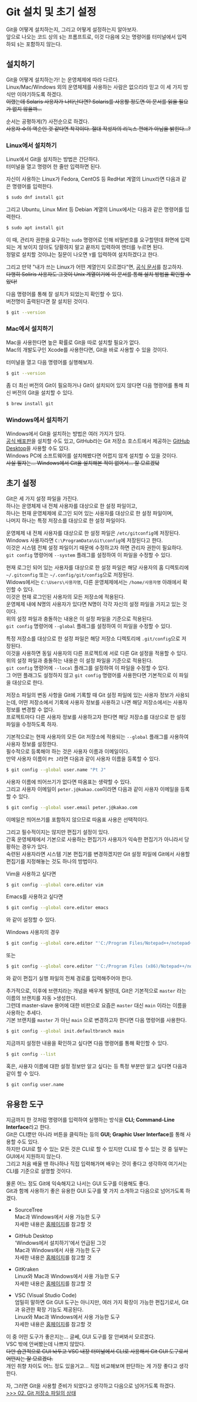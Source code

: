 Git 설치 및 초기 설정
===

Git을 어떻게 설치하는지, 그리고 어떻게 설정하는지 알아보자.    
앞으로 나오는 코드 상의 `$`는 프롬프트로, 이것 다음에 오는 명령어를 터미널에서 입력하되 `$`는 포함하지 않는다.

설치하기
---

Git을 어떻게 설치하는가! 는 운영체제에 따라 다르다.    
Linux/Mac/Windows 외의 운영체제를 사용하는 사람은 없으리라 믿고 이 세 가지 방식만 이야기하도록 하겠다.    
~~이랬는데 Solaris 사용자가 나타난다면? Solaris를 사용할 정도면 이 문서를 읽을 필요가 없지 않을까...~~

순서는 공평하게(?) 사전순으로 하겠다.    
~~사용자 수의 역순인 것 같다면 착각이다. 절대 작성자의 리눅스 편애가 아님을 밝힌다...?~~

### Linux에서 설치하기

Linux에서 Git을 설치하는 방법은 간단하다.    
터미널을 열고 명령어 한 줄만 입력하면 된다.

자신이 사용하는 Linux가 Fedora, CentOS 등 RedHat 계열의 Linux라면 다음과 같은 명령어를 입력한다.

```bash
$ sudo dnf install git
```

그리고 Ubuntu, Linux Mint 등 Debian 계열의 Linux에서는 다음과 같은 명령어를 입력한다.

```bash
$ sudo apt install git
```

이 때, 관리자 권한을 요구하는 `sudo` 명령어로 인해 비밀번호를 요구할텐데 화면에 입력되는 게 보이지 않아도 당황하지 말고 끝까지 입력하여 엔터를 누르면 된다.    
정말로 설치할 것이냐는 질문이 나오면 `Y`를 입력하여 설치하겠다고 한다.

그리고 만약 "내가 쓰는 Linux가 어떤 계열인지 모르겠다"면, [공식 문서](https://git-scm.com/download/linux)를 참고하자.    
~~다행히 Soliris 사용자도 그것이 Unix 계열이기에 이 문서를 통해 설치 방법을 확인할 수 있다!~~

다음 명령어를 통해 잘 설치가 되었는지 확인할 수 있다.    
버전명이 출력된다면 잘 설치된 것이다.
```bash
$ git --version
```

### Mac에서 설치하기

Mac을 사용한다면 높은 확률로 Git을 따로 설치할 필요가 없다.    
Mac의 개발도구인 Xcode를 사용한다면, Git을 바로 사용할 수 있을 것이다.

터미널을 열고 다음 명령어를 실행해보자.

```bash
$ git --version
```

좀 더 최신 버전의 Git이 필요하거나 Git이 설치되어 있지 않다면 다음 명령어를 통해 최신 버전의 Git을 설치할 수 있다.

```bash
$ brew install git
```

### Windows에서 설치하기

Windows에서 Git을 설치하는 방법은 여러 가지가 있다.    
[공식 배포판](https://git-scm.com/download/win)을 설치할 수도 있고, GitHub라는 Git 저장소 호스트에서 제공하는 [GitHub Desktop](https://desktop.github.com)을 사용할 수도 있다.    
Windows PC에 소프트웨어를 설치해봤다면 어렵지 않게 설치할 수 있을 것이다.    
~~사실 필자는... Windows에서 Git을 설치해본 적이 없어서... 잘 모르겠닼~~

초기 설정
---

Git은 세 가지 설정 파일을 가진다.    
하나는 운영체제 내 전체 사용자를 대상으로 한 설정 파일이고,        
하나는 현재 운영체제에 로그인 되어 있는 사용자를 대상으로 한 설정 파일이며,    
나머지 하나는 특정 저장소를 대상으로 한 설정 파일이다.

운영체제 내 전체 사용자를 대상으로 한 설정 파일은 `/etc/gitconfig`에 저장된다.    
Windows 사용자라면 `C:\ProgramData\Git\config`에 저장된다고 한다.    
이것은 시스템 전체 설정 파일이기 때문에 수정하고자 하면 관리자 권한이 필요하다.    
`git config` 명령어에 `--system` 플래그를 설정하여 이 파일을 수정할 수 있다.

현재 로그인 되어 있는 사용자를 대상으로 한 설정 파일은 해당 사용자의 홈 디렉토리에 `~/.gitconfig` 또는 `~/.config/git/config`으로 저장된다.    
Widows에서는 `C:\Users\사용자명`, 다른 운영체제에서는 `/home/사용자명` 아래에서 확인할 수 있다.    
이것은 현재 로그인된 사용자의 모든 저장소에 적용된다.    
운영체제 내에 N명의 사용자가 있다면 N명이 각각 자신의 설정 파일을 가지고 있는 것이다.    
위의 설정 파일과 충돌하는 내용은 이 설정 파일을 기준으로 적용된다.    
`git config` 명령어에 `--global` 플래그를 설정하여 이 파일을 수정할 수 있다.

특정 저장소를 대상으로 한 설정 파일은 해당 저장소 디렉토리에 `.git/config`으로 저장된다.    
이것을 사용하면 동일 사용자의 다른 프로젝트에 서로 다른 Git 설정을 적용할 수 있다.    
위의 설정 파일과 충돌하는 내용은 이 설정 파일을 기준으로 적용된다.    
`git config` 명령어에 `--local` 플래그를 설정하여 이 파일을 수정할 수 있다.    
그 어떤 플래그도 설정하지 않고 `git config` 명령어를 사용한다면 기본적으로 이 파일을 대상으로 한다.

저장소 파일의 변동 사항을 Git에 기록할 때 Git 설정 파일에 있는 사용자 정보가 사용되는데, 어떤 저장소에서 기록에 사용자 정보를 사용하고 나면 해당 저장소에서는 사용자 정보를 변경할 수 없다.    
프로젝트마다 다른 사용자 정보를 사용하고자 한다면 해당 저장소를 대상으로 한 설정 파일을 수정하도록 하자.

기본적으로는 현재 사용자의 모든 Git 저장소에 적용되는 `--global` 플래그를 사용하여 사용자 정보를 설정한다.    
필수적으로 등록해야 하는 것은 사용자 이름과 이메일이다.    
만약 사용자 이름이 `Pt J`라면 다음과 같이 사용자 이름을 등록할 수 있다.

```bash
$ git config --global user.name "Pt J"
```

사용자 이름에 띄어쓰기가 없다면 따옴표는 생략할 수 있다.    
그리고 사용자 이메일이 `peter.j@kakao.com`이라면 다음과 같이 사용자 이메일을 등록할 수 있다.

```bash
$ git config --global user.email peter.j@kakao.com
```

이메일은 띄어쓰기를 포함하지 않으므로 따옴표 사용은 선택적이다.

그리고 필수적이지는 않지만 편집기 설정이 있다.     
간혹 운영체제에서 기본으로 사용하는 편집기가 사용자가 익숙한 편집기가 아니라서 당황하는 경우가 있다.    
숙련된 사용자라면 시스템 기본 편집기를 변경하겠지만 Git 설정 파일에 Git에서 사용할 편집기를 지정해놓는 것도 하나의 방법이다.

Vim을 사용하고 싶다면

```bash
$ git config --global core.editor vim
```

Emacs를 사용하고 싶다면

```bash
$ git config --global core.editor emacs
```

와 같이 설정할 수 있다.

Windows 사용자의 경우

```bash
$ git config --global core.editor "'C:/Program Files/Notepad++/notepad++.exe' -multiInst -nosession"
```

또는

```bash
$ git config --global core.editor "'C:/Program Files (x86)/Notepad++/notepad++.exe' -multiInst -nosession"
```

와 같이 편집기 실행 파일의 전체 경로를 입력해주어야 한다.

추가적으로, 이후에 브랜치라는 개념을 배우게 될텐데, Git은 기본적으로 `master` 라는 이름의 브랜치를 자동 >생성한다.     
그런데 master-slave 용어에 대한 비판으로 요즘은 `master` 대신 `main` 이라는 이름을 사용하는 추세다.     
기본 브랜치를 `master` 가 아닌 `main` 으로 변경하고자 한다면 다음 명령어를 사용한다. 
 
```bash 
$ git config --global init.defaultbranch main  
``` 

지금까지 설정한 내용을 확인하고 싶다면 다음 명령어를 통해 확인할 수 있다.

```bash
$ git config --list
```

혹은, 사용자 이름에 대한 설정 정보만 알고 싶다는 등 특정 부분만 알고 싶다면 다음과 같이 할 수 있다.

```bash
$ git config user.name
```

유용한 도구
---

지금까지 한 것처럼 명령어를 입력하여 실행하는 방식을 **CLI; Command-Line Interface**라고 한다.    
Git은 CLI뿐만 아니라 버튼을 클릭하는 등의 **GUI; Graphic User Interface**를 통해 사용할 수도 있다.    
하지만 GUI로 할 수 있는 모든 것은 CLI로 할 수 있지만 CLI로 할 수 있는 것 중 일부는 GUI에서 지원하지 않는다.    
그리고 처음 배울 땐 하나하나 직접 입력해가며 배우는 것이 좋다고 생각하여 여기서는 CLI를 기준으로 설명할 것이다.    

물론 어느 정도 Git에 익숙해지고 나서는 GUI 도구를 이용해도 좋다.    
Git과 함께 사용하기 좋은 유용한 GUI 도구를 몇 가지 소개하고 다음으로 넘어가도록 하겠다.    

- SourceTree    
Mac과 Windows에서 사용 가능한 도구    
자세한 내용은 [홈페이지](https://www.sourcetreeapp.com)를 참고할 것

- GitHub Desktop    
'Windows에서 설치하기'에서 언급된 그것    
Mac과 Windows에서 사용 가능한 도구    
자세한 내용은 [홈페이지](https://desktop.github.com)를 참고할 것

- GitKraken    
Linux와 Mac과 Windows에서 사용 가능한 도구    
자세한 내용은 [홈페이지](https://www.gitkraken.com)를 참고할 것

- VSC (Visual Studio Code)    
엄밀히 말하면 Git GUI 도구는 아니지만, 여러 가지 확장이 가능한 편집기로서, Git과 유관한 확장 기능도 제공된다.    
Linux와 Mac과 Windows에서 사용 가능한 도구    
자세한 내용은 [홈페이지](https://code.visualstudio.com)를 참고할 것

이 중 어떤 도구가 좋은지는... 글쎄, GUI 도구를 잘 안써봐서 모르겠다.    
VSC 밖에 안써봤는데 나쁘지 않았다.    
~~다만 습관적으로 GUI 놔두고 VSC 내장 터미널에서 CLI로 사용해서 Git GUI 도구로서 어떤지는 잘 모르겠다.~~    
개인 취향 차이도 어느 정도 있을거고... 직접 비교해보며 판단하는 게 가장 좋다고 생각한다.

자, 그러면 Git을 사용할 준비가 되었다고 생각하고 다음으로 넘어가도록 하겠다.    
[>>> 02. Git 저장소 파일의 상태](chapter02.md)
